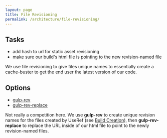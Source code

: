 ```yaml
---
layout: page
title: File Revisioning 
permalink: /architecture/file-revisioning/
---
```


## Tasks
* add hash to url for static asset revisioning
* make sure our build's html file is pointing to the new revision-named file

We use file revisioning to give files unique names to essentially create a cache-buster to get the end user the latest version of our code.

## Options
* [gulp-rev](https://github.com/sindresorhus/gulp-rev)
* [gulp-rev-replace](https://github.com/jamesknelson/gulp-rev-replace)

Not really a competition here. We use **gulp-rev** to create unique revision names for the files created by UseRef (see [Build Creation](#build-creation)), then **gulp-rev-replace** to replace the URL inside of our html file to point to the newly revision-named files.
